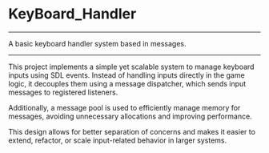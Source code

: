 # KeyBoard_Handler
---
A basic keyboard handler system based in messages.

---

This project implements a simple yet scalable system to manage keyboard inputs using SDL events. Instead of handling inputs directly in the game logic, it decouples them using a message dispatcher, which sends input messages to registered listeners.

Additionally, a message pool is used to efficiently manage memory for messages, avoiding unnecessary allocations and improving performance.

This design allows for better separation of concerns and makes it easier to extend, refactor, or scale input-related behavior in larger systems.
